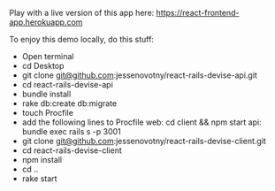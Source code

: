 Play with a live version of this app here: https://react-frontend-app.herokuapp.com 

To enjoy this demo locally, do this stuff:

- Open terminal
- cd Desktop
- git clone git@github.com:jessenovotny/react-rails-devise-api.git 
- cd react-rails-devise-api 
- bundle install 
- rake db:create db:migrate
- touch Procfile
- add the following lines to Procfile
  web: cd client && npm start
  api: bundle exec rails s -p 3001
- git clone git@github.com:jessenovotny/react-rails-devise-client.git
- cd react-rails-devise-client
- npm install
- cd ..
- rake start
